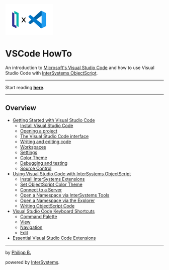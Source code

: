 <img src = "/imgs/IrisXVscode.png" tile = "IRIS X VSCode" width = "30%"/>

# VSCode HowTo

An introduction to [Microsoft's Visual Studio Code](https://code.visualstudio.com/) and how to use Visual Studio Code with [InterSystems ObjectScript](https://docs.intersystems.com/irislatest/csp/docbook/DocBook.UI.Page.cls?KEY=GCOS_INTRO).

---

Start reading **[here](Chapters/GettingStartedWithVSCode.md.md)**.

---

## Overview

* [Getting Started with Visual Studio Code](Chapters/GettingStartedWithVSCode.md)
  * [Install Visual Studio Code](Chapters/GettingStartedWithVSCode.md#install-visual-studio-code)
  * [Opening a project](Chapters/GettingStartedWithVSCode.md#opening-a-project)
  * [The Visual Studio Code interface](Chapters/GettingStartedWithVSCode.md#the-visual-studio-code-interface)
  * [Writing and editing code](Chapters/GettingStartedWithVSCode.md#writing-and-editing-code)
  * [Workspaces](Chapters/GettingStartedWithVSCode.md#workspaces)
  * [Settings](Chapters/GettingStartedWithVSCode.md#settings)
  * [Color Theme](Chapters/GettingStartedWithVSCode.md#color-theme)
  * [Debugging and testing](Chapters/GettingStartedWithVSCode.md#debugging-and-testing)
  * [Source Control](Chapters/GettingStartedWithVSCode.md#source-control)
* [Using Visual Studio Code with InterSystems ObjectScript](Chapters/UsingVSCodeWithObjectScript.md)
  * [Install InterSystems Extensions](Chapters/UsingVSCodeWithObjectScript.md#install-intersystems-extensions)
  * [Set ObjectScript Color Theme](Chapters/UsingVSCodeWithObjectScript.md#set-objectscript-color-theme)
  * [Connect to a Server](Chapters/UsingVSCodeWithObjectScript.md#connect-to-a-server)
  * [Open a Namespace via InterSystems Tools](Chapters/UsingVSCodeWithObjectScript.md#open-a-namespace-via-intersystems-tools)
  * [Open a Namespace via the Explorer](Chapters/UsingVSCodeWithObjectScript.md#open-a-namespace-via-the-explorer)
  * [Writing ObjectScript Code](Chapters/UsingVSCodeWithObjectScript.md#writing-objectscript-code)
* [Visual Studio Code Keyboard Shortcuts](Chapters/KeyboardShortcuts.md)
  * [Command Palette](Chapters/KeyboardShortcuts.md#command-palette)
  * [View](Chapters/KeyboardShortcuts.md#view)
  * [Navigation](Chapters/KeyboardShortcuts.md#navigation)
  * [Edit](Chapters/KeyboardShortcuts.md#edit)
* [Essential Visual Studio Code Extensions](Chapters/EssentialExtensions.md)

---

by [Philipp B.](https://github.com/phil1436)

powered by [InterSystems](https://www.intersystems.com/).
